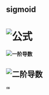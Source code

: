 sigmoid
-------

# ![公式](https://github.com/junjianhong/learning/blob/master/resource/img/sigmoid.jpg)

#### ![一阶导数](https://github.com/junjianhong/learning/blob/master/resource/img/sigmod_1.jpg)

## ![二阶导数](https://github.com/junjianhong/learning/blob/master/resource/img/sidmoid_2.jpg)

<img src="https://github.com/junjianhong/learning/blob/master/resource/img/sidmoid_2.jpg" height="10" alt="图片描述文字"/>
